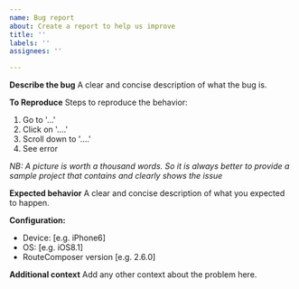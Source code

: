 ```yaml
---
name: Bug report
about: Create a report to help us improve
title: ''
labels: ''
assignees: ''

---
```


**Describe the bug**
A clear and concise description of what the bug is.

**To Reproduce**
Steps to reproduce the behavior:
1. Go to '...'
2. Click on '....'
3. Scroll down to '....'
4. See error

*NB: A picture is worth a thousand words. So it is always better to provide a sample project that contains and clearly shows the issue*

**Expected behavior**
A clear and concise description of what you expected to happen.

**Configuration:**
 - Device: [e.g. iPhone6]
 - OS: [e.g. iOS8.1]
 - RouteComposer version [e.g. 2.6.0]

**Additional context**
Add any other context about the problem here.
